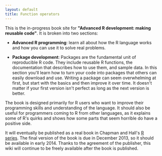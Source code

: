 ```yaml
---
layout: default
title: Function operators
---
```


This is the in-progress book site for __"Advanced R development: making reusable code"__.  It is broken into two sections:

* __Advanced R programming__: learn all about how the R language works and how you can use it to solve real problems. 

* __Package development__: Packages are the fundamental unit of reproducible R code. They include reusable R functions, the documentation that describes how to use them, and sample data. In this section you'll learn how to turn your code into packages that others can easily download and use. Writing a package can seem overwhelming at first, but start with the basics and then improve it over time. It doesn't matter if your first version isn't perfect as long as the next version is better.
 
The book is designed primarily for R users who want to improve their programming skills and understanding of the language.  It should also be useful for programmers coming to R from other languages, as it explains some of R's quirks and shows how some parts that seem horrible do have a positive side.

It will eventually be published as a real book in Chapman and Hall's [R series](http://www.crcpress.com/browse/series/crctherser).  The final version of the book is due in December 2013, so it should be available in early 2014. Thanks to the agreement of the publisher, this wiki will continue to be freely available after the book is published.
